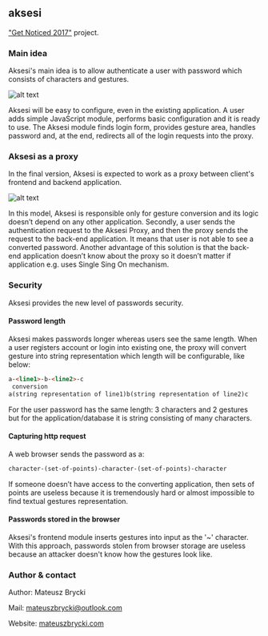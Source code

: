 ## aksesi
["Get Noticed 2017"](http://dajsiepoznac.pl) project.

### Main idea
Aksesi's main idea is to allow authenticate a user with password which consists of characters and gestures. 

![alt text](http://blog.mateuszbrycki.com/wp-content/uploads/2017/03/lines-keys.gif "Aksesi password example")
 
Aksesi will be easy to configure, even in the existing application. A user adds simple JavaScript module, performs basic configuration and it is ready to use. The Aksesi module finds login form, provides gesture area, handles password and, at the end, redirects all of the login requests into the proxy.
 
### Aksesi as a proxy
In the final version, Aksesi is expected to work as a proxy between client's frontend and backend application. 

 ![alt text](https://blog.mateuszbrycki.com/wp-content/uploads/2017/03/proxy-approach-ss-1024x341.png "Aksesi as a proxy")
 
In this model, Aksesi is responsible only for gesture conversion and its logic doesn’t depend on any other application. Secondly, a user sends the authentication request to the Aksesi Proxy, and then the proxy sends the request to the back-end application. It means that user is not able to see a converted password. Another advantage of this solution is that the back-end application doesn’t know about the proxy so it doesn’t matter if application e.g. uses Single Sing On mechanism.

### Security
Aksesi provides the new level of passwords security. 

#### Password length
Aksesi makes passwords longer whereas users see the same length. 
When a user registers account or login into existing one, the proxy will convert gesture into string representation which length will be configurable, like below:

```html
a-<line1>-b-<line2>-c 
 conversion 
a(string representation of line1)b(string representation of line2)c
```

For the user password has the same length: 3 characters and 2 gestures but for the application/database it is string consisting of many characters. 

#### Capturing http request
A web browser sends the password as a:

```html
character-(set-of-points)-character-(set-of-points)-character
```

If someone doesn’t have access to the converting application, then sets of points are useless because it is tremendously hard or almost impossible to find textual gestures representation.

#### Passwords stored in the browser
Aksesi's frontend module inserts gestures into input as the '~' character. With this approach, passwords stolen from browser storage are useless because an attacker doesn't know how the gestures look like.  

### Author & contact
 Author: Mateusz Brycki
 
 Mail: mateuszbrycki@outlook.com 
 
 Website: [mateuszbrycki.com](http://mateuszbrycki.com)
